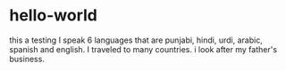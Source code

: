 # hello-world
this a testing 
I speak 6 languages that are punjabi, hindi, urdi, arabic, spanish and english. I traveled to many countries. i look after my father's business.
